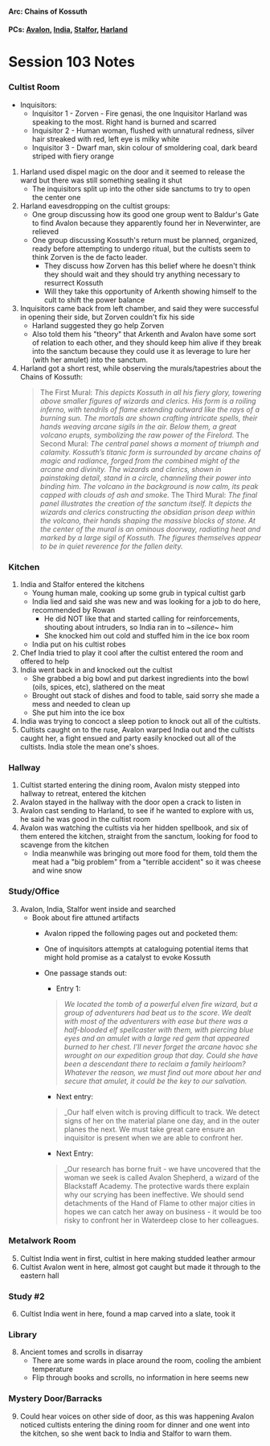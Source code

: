 #### Arc: Chains of Kossuth
#### PCs: [Avalon](PCs/Current/Avalon.md), [India](PCs/Current/India.md), [Stalfor](PCs/Current/Stalfor.md), [Harland](PCs/Current/Harland.md)

# Session 103 Notes
### Cultist Room
- Inquisitors:
	- Inquisitor 1 - Zorven - Fire genasi, the one Inquisitor Harland was speaking to the most. Right hand is burned and scarred
	- Inquisitor 2 - Human woman, flushed with unnatural redness, silver hair streaked with red, left eye is milky white
	- Inquisitor 3 - Dwarf man, skin colour of smoldering coal, dark beard striped with fiery orange
1. Harland used dispel magic on the door and it seemed to release the ward but there was still something sealing it shut
	- The inquisitors split up into the other side sanctums to try to open the center one
2. Harland eavesdropping on the cultist groups:
	- One group discussing how its good one group went to Baldur's Gate to find Avalon because they apparently found her in Neverwinter, are relieved
	- One group discussing Kossuth's return must be planned, organized, ready before attempting to undergo ritual, but the cultists seem to think Zorven is the de facto leader.
		- They discuss how Zorven has this belief where he doesn't think they should wait and they should try anything necessary to resurrect Kossuth
		- Will they take this opportunity of Arkenth showing himself to the cult to shift the power balance
11. Inquisitors came back from left chamber, and said they were successful in opening their side, but Zorven couldn't fix his side
	- Harland suggested they go help Zorven
	- Also told them his "theory" that Arkenth and Avalon have some sort of relation to each other, and they should keep him alive if they break into the sanctum because they could use it as leverage to lure her (with her amulet) into the sanctum.
12. Harland got a short rest, while observing the murals/tapestries about the Chains of Kossuth:
	>	The First Mural: _This depicts Kossuth in all his fiery glory, towering above smaller figures of wizards and clerics. His form is a roiling inferno, with tendrils of flame extending outward like the rays of a burning sun. The mortals are shown crafting intricate spells, their hands weaving arcane sigils in the air. Below them, a great volcano erupts, symbolizing the raw power of the Firelord._
	>	The Second Mural: _The central panel shows a moment of triumph and calamity. Kossuth’s titanic form is surrounded by arcane chains of magic and radiance, forged from the combined might of the arcane and divinity. The wizards and clerics, shown in painstaking detail, stand in a circle, channeling their power into binding him. The volcano in the background is now calm, its peak capped with clouds of ash and smoke._
	>	The Third Mural: _The final panel illustrates the creation of the sanctum itself. It depicts the wizards and clerics constructing the obsidian prison deep within the volcano, their hands shaping the massive blocks of stone. At the center of the mural is an ominous doorway, radiating heat and marked by a large sigil of Kossuth. The figures themselves appear to be in quiet reverence for the fallen deity._

### Kitchen
1. India and Stalfor entered  the kitchens
	- Young human male, cooking up some grub in typical cultist garb
	- India lied and said she was new and was looking for a job to do here, recommended by Rowan
		- He did NOT like that and started calling for reinforcements, shouting about intruders, so India ran in to ~_silence_~ him
		- She knocked him out cold and stuffed him in the ice box room
	- India put on his cultist robes
2. Chef India tried to play it cool after the cultist entered the room and offered to help
10. India went back in and knocked out the cultist
	- She grabbed a big bowl and put darkest ingredients into the bowl (oils, spices, etc), slathered on the meat
	- Brought out stack of dishes and food to table, said sorry she made a mess and needed to clean up
	- She put him into the ice box
11. India was trying to concoct a sleep potion to knock out all of the cultists.
12. Cultists caught on to the ruse, Avalon warped India out and the cultists caught her, a fight ensued and party easily knocked out all of the cultists. India stole the mean one's shoes.

### Hallway 
1. Cultist started entering the dining room, Avalon misty stepped into hallway to retreat, entered the kitchen
2. Avalon stayed in the hallway with the door open a crack to listen in
3. Avalon cast sending to Harland, to see if he wanted to explore with us, he said he was good in the cultist room
11. Avalon was watching the cultists via her hidden spellbook, and six of them entered the kitchen, straight from the sanctum, looking for food to scavenge from the kitchen
	- India meanwhile was bringing out more food for them, told them the meat had a "big problem" from a "terrible accident" so it was cheese and wine snow

### Study/Office
3. Avalon, India, Stalfor went inside and searched
	- Book about fire attuned artifacts
		- Avalon ripped the following pages out and pocketed them:
		- One of inquisitors attempts at cataloguing potential items that might hold promise as a catalyst to evoke Kossuth
		- One passage stands out:
			- Entry 1: 
			> _We located the tomb of a powerful elven fire wizard, but a group of adventurers had beat us to the score. We dealt with most of the adventurers with ease but there was a half-blooded elf spellcaster with them, with piercing blue eyes and an amulet with a large red gem that appeared burned to her chest. I'll never forget the arcane havoc she wrought on our expedition group that day. Could she have been a descendant there to reclaim a family heirloom? Whatever the reason, we must find out more about her and secure that amulet, it could be the key to our salvation._
			
			- Next entry:
			>_Our half elven witch is proving difficult to track. We detect signs of her on the material plane one day, and in the outer planes the next. We must take great care ensure an inquisitor is present when we are able to confront her.

			- Next Entry:
			>_Our research has borne fruit - we have uncovered that the woman we seek is called Avalon Shepherd, a wizard of the Blackstaff Academy. The protective wards there explain why our scrying has been ineffective. We should send detachments of the Hand of Flame to other major cities in hopes we can catch her away on business - it would be too risky to confront her in Waterdeep close to her colleagues.

### Metalwork Room
5. Cultist India went in first, cultist in here making studded leather armour
7. Cultist Avalon went in here, almost got caught but made it through to the eastern hall

### Study #2
6. Cultist India went in here, found a map carved into a slate, took it

### Library
8. Ancient tomes and scrolls in disarray
	- There are some wards in place around the room, cooling the ambient temperature
	- Flip through books and scrolls, no information in here seems new

### Mystery Door/Barracks
9. Could hear voices on other side of door, as this was happening Avalon noticed cultists entering the dining room for dinner and one went into the kitchen, so she went back to India and Stalfor to warn them.